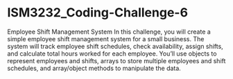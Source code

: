 # ISM3232_Coding-Challenge-6
Employee Shift Management System
In this challenge, you will create a simple employee shift management system for a small business. The system will track employee shift schedules, check availability, assign shifts, and calculate total hours worked for each employee. You’ll use objects to represent employees and shifts, arrays to store multiple employees and shift schedules, and array/object methods to manipulate the data.